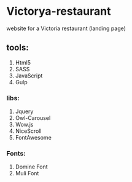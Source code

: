 # Victorya-restaurant
website for a Victoria restaurant (landing page)
## tools:
1. Html5
2. SASS
3. JavaScript
4. Gulp
### libs:
1. Jquery
2. Owl-Carousel
3. Wow.js
4. NiceScroll
5. FontAwesome
### Fonts:
1. Domine Font
2. Muli Font
